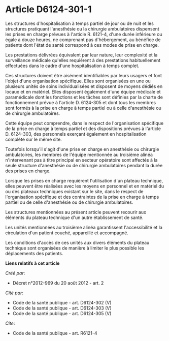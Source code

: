 # Article D6124-301-1

Les structures d'hospitalisation à temps partiel de jour ou de nuit et les structures pratiquant l'anesthésie ou la chirurgie
ambulatoires dispensent les prises en charge prévues à l'article R. 6121-4, d'une durée inférieure ou égale à douze heures,
ne comprenant pas d'hébergement, au bénéfice de patients dont l'état de santé correspond à ces modes de prise en charge. 

Les prestations délivrées équivalent par leur nature, leur complexité et la surveillance médicale qu'elles requièrent à des
prestations habituellement effectuées dans le cadre d'une hospitalisation à temps complet. 

Ces structures doivent être aisément identifiables par leurs usagers et font l'objet d'une organisation spécifique. Elles
sont organisées en une ou plusieurs unités de soins individualisées et disposent de moyens dédiés en locaux et en matériel.
Elles disposent également d'une équipe médicale et paramédicale dont les fonctions et les tâches sont définies par la charte
de fonctionnement prévue à l'article D. 6124-305 et dont tous les membres sont formés à la prise en charge à temps partiel ou
à celle d'anesthésie ou de chirurgie ambulatoires. 

Cette équipe peut comprendre, dans le respect de l'organisation spécifique de la prise en charge à temps partiel et des
dispositions prévues à l'article D. 6124-303, des personnels exerçant également en hospitalisation complète sur le même
site. 

Toutefois lorsqu'il s'agit d'une prise en charge en anesthésie ou chirurgie ambulatoires, les membres de l'équipe mentionnée
au troisième alinéa n'intervenant pas à titre principal en secteur opératoire sont affectés à la seule structure d'anesthésie
ou de chirurgie ambulatoires pendant la durée des prises en charge. 

Lorsque les prises en charge requièrent l'utilisation d'un plateau technique, elles peuvent être réalisées avec les moyens en
personnel et en matériel du ou des plateaux techniques existant sur le site, dans le respect de l'organisation spécifique et
des contraintes de la prise en charge à temps partiel ou de celle d'anesthésie ou de chirurgie ambulatoires. 

Les structures mentionnées au présent article peuvent recourir aux éléments du plateau technique d'un autre établissement de
santé. 

Les unités mentionnées au troisième alinéa garantissent l'accessibilité et la circulation d'un patient couché, appareillé et
accompagné. 

Les conditions d'accès de ces unités aux divers éléments du plateau technique sont organisées de manière à limiter le plus
possible les déplacements des patients.

**Liens relatifs à cet article**

_Créé par_:

  - Décret n°2012-969 du 20 août 2012 - art. 2

_Cité par_:

  - Code de la santé publique - art. D6124-302 (V)
  - Code de la santé publique - art. D6124-303 (V)
  - Code de la santé publique - art. D6124-305 (V)

_Cite_:

  - Code de la santé publique - art. R6121-4
